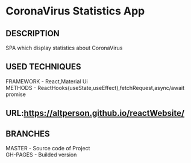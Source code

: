 # CoronaVirus Statistics App<br>
## DESCRIPTION<br>
SPA which display statistics about CoronaVirus<br>
## USED TECHNIQUES<br>
FRAMEWORK - React,Material Ui<br>
METHODS - ReactHooks(useState,useEffect),fetchRequest,async/await promise<br>
## URL:https://altperson.github.io/reactWebsite/<br>
## BRANCHES<br>
MASTER - Source code of Project<br>
GH-PAGES - Builded version
